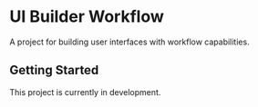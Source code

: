 # UI Builder Workflow

A project for building user interfaces with workflow capabilities.

## Getting Started

This project is currently in development.